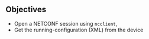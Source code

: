 ## Objectives
* Open a NETCONF session using `ncclient`,
* Get the running-configuration (XML) from the device